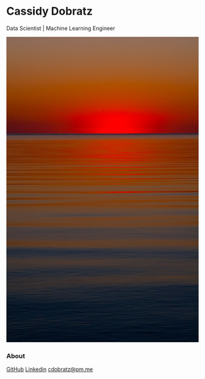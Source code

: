 # Cassidy Dobratz
Data Scientist | Machine Learning Engineer

![](/Images/chris-galbraith-784537-unsplash.jpg)


### About

[GitHub](https://www.github.com/acudoc)
[Linkedin](https://www.linkedin.com/in/cassidydobratz/)
<cdobratz@pm.me>
